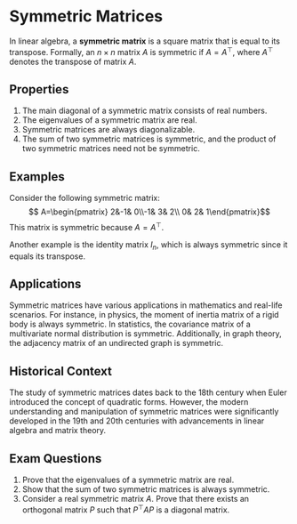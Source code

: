 # Symmetric Matrices

In linear algebra, a **symmetric matrix** is a square matrix that is equal to its transpose. Formally, an $n\times n$ matrix $A$ is symmetric if $A= A^\top$, where $A^\top$ denotes the transpose of matrix $A$. 

## Properties

1. The main diagonal of a symmetric matrix consists of real numbers.
2. The eigenvalues of a symmetric matrix are real.
3. Symmetric matrices are always diagonalizable.
4. The sum of two symmetric matrices is symmetric, and the product of two symmetric matrices need not be symmetric.

## Examples

Consider the following symmetric matrix:
$$
A=\begin{pmatrix}
2&-1& 0\\-1& 3& 2\\
0& 2& 1\end{pmatrix}$$
This matrix is symmetric because $A= A^\top$.

Another example is the identity matrix $I_n$, which is always symmetric since it equals its transpose.

## Applications

Symmetric matrices have various applications in mathematics and real-life scenarios. For instance, in physics, the moment of inertia matrix of a rigid body is always symmetric. In statistics, the covariance matrix of a multivariate normal distribution is symmetric. Additionally, in graph theory, the adjacency matrix of an undirected graph is symmetric.

## Historical Context

The study of symmetric matrices dates back to the 18th century when Euler introduced the concept of quadratic forms. However, the modern understanding and manipulation of symmetric matrices were significantly developed in the 19th and 20th centuries with advancements in linear algebra and matrix theory.

## Exam Questions

1. Prove that the eigenvalues of a symmetric matrix are real.
2. Show that the sum of two symmetric matrices is always symmetric.
3. Consider a real symmetric matrix $A$. Prove that there exists an orthogonal matrix $P$ such that $P^\top AP$ is a diagonal matrix.